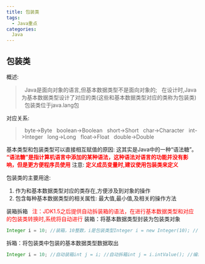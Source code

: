 ```yaml
---
title: 包装类
tags:
  - Java重点
categories:
  Java
---
```


## 包装类

概述:
> &nbsp;&nbsp;Java是面向对象的语言,但基本数据类型不是面向对象的;
> &nbsp;&nbsp;在设计时,Java为基本数据类型设计了对应的类(这些和基本数据类型对应的类称为包装类)
> &nbsp;&nbsp;包装类位于java.lang包

对应关系:
> &nbsp;&nbsp;byte->Byte
> &nbsp;&nbsp;boolean->Boolean
> &nbsp;&nbsp;short->Short
> &nbsp;&nbsp;char->Character
> &nbsp;&nbsp;int->Integer
> &nbsp;&nbsp;long->Long
> &nbsp;&nbsp;float->Float
> &nbsp;&nbsp;double->Double

基本类型和包装类型可以直接相互赋值的原因:   这其实是Java中的一种“语法糖”。
 <font color='red'>__“语法糖”是指计算机语言中添加的某种语法，这种语法对语言的功能并没有影响，但是更方便程序员使用__</font>
注意: <font color='red'>__定义成员变量时,建议使用包装类来定义__</font>

包装类的主要用途:
1. 作为和基本数据类型对应的类存在,方便涉及到对象的操作
2. 包含每种基本数据类型的相关属性: 最大值,最小值,及相关的操作方法

装箱拆箱
<font color='red'>&nbsp;&nbsp;注：JDK1.5之后提供自动拆装箱的语法，在进行基本数据类型和对应的包装类转换时,系统将自动进行</font>
装箱：将基本数据类型封装为包装类对象
``` Java
Integer i = 10; //装箱，10整数，i是包装类型Integer i = new Integer(10); //编译后
```

拆箱：将包装类中包装的基本数据类型数据取出
``` Java
Integer i = 10; //自动装箱int j = i; //自动拆箱int j = i.intValue(); //编译后
```


